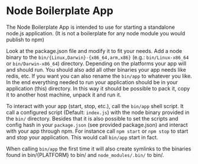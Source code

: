Node Boilerplate App
====================

The Node Boilerplate App is intended to use for starting a standalone node.js application. (It is not a boilerplate for any node module you would publish to npm)

Look at the package.json file and modify it to fit your needs. Add a node binary to the `bin/{Linux,Darwin}-{x86_64,arm,x86}` (e.g.: `bin/Linux-x86_64` or `bin/Darwin-x86_64`) directory. Depending on the platforms your app will and should run. 
You should also add all other binaries your app needs like redis, etc. If you want you can also rename the `bin/app` to whatever you like.
In the end everything needed to run your application should be in your application (this) directory. In this way it should be possible to pack it, copy it to another host machine, unpack it and run it.

To interact with your app (start, stop, etc.), call the `bin/app` shell script. It call a configured script (Default: `index.js`) with the node binary provided in the `bin/` directory. 
Besides that it is also possible to set the scripts and config hash in your `package.json` (see provided package.json) and interact with your app through npm. For instance call `npm start` or `npm stop` to start and stop your application. This would call `bin/app` start in fact.

When calling `bin/app` the first time it will also create symlinks to the binaries found in bin/{PLATFORM} to bin/ and `node_modules/.bin/` to bin/.

